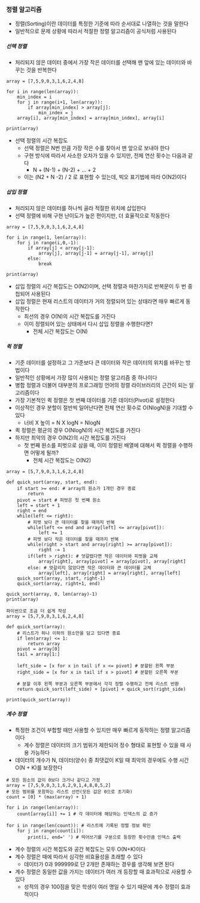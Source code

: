 ### 정렬 알고리즘

- 정렬(Sorting)이란 데이터를 특정한 기준에 따라 순서대로 나열하는 것을 말한다
- 일반적으로 문제 상황에 따라서 적절한 정렬 알고리즘이 공식처럼 사용된다

##### 선택 정렬
- 처리되지 않은 데이터 중에서 가장 작은 데이터를 선택해 맨 앞에 있는 데이터와 바꾸는 것을 반복한다
```
array = [7,5,9,0,3,1,6,2,4,8]

for i in range(len(array)):
    min_index = i
    for j in range(i+1, len(array)):
        if array[min_index] > array[j]:
            min_index = j
    array[i], array[min_index] = array[min_index], array[i]

print(array)
```
- 선택 정렬의 시간 복잡도
  - 선택 정렬은 N번 만큼 가장 작은 수를 찾아서 맨 앞으로 보내야 한다
  - 구현 방식에 따라서 사소한 오차가 있을 수 있지만, 전체 연산 횟수는 다음과 같다
    - N + (N-1) + (N-2) + ... + 2
  - 이는 (N2 + N -2) / 2 로 표현할 수 있는데, 빅오 표기법에 따라 O(N2)이다

##### 삽입 정렬
- 처리되지 않은 데이터를 하나씩 골라 적절한 위치에 삽입한다
- 선택 정렬에 비해 구현 난이도가 높은 편이지만, 더 효율적으로 작동한다
```
array = [7,5,9,0,3,1,6,2,4,8]

for i in range(1, len(array)):
    for j in range(i,0,-1):
        if array[j] < array[j-1]:
            array[j], array[j-1] = array[j-1], array[j]
        else:
            break

print(array)
```
- 삽입 정렬의 시간 복잡도는 O(N2)이며, 선택 정렬과 마찬가지로 반복문이 두 번 중첩되어 사용된다
- 삽입 정렬은 현재 리스트의 데이터가 거의 정렬되어 있는 상태라면 매우 빠르게 동작한다
  - 최선의 경우 O(N)의 시간 복잡도를 가진다
  - 이미 정렬되어 있는 상태에서 다시 삽입 정렬을 수행한다면?
    - 전체 시간 복잡도는 O(N)
  
##### 퀵 정렬
- 기준 데이터를 설정하고 그 가준보다 큰 데이터와 작은 데이터의 위치를 바꾸는 방법이다
- 일반적인 상황에서 가장 많이 사용되는 정렬 알고리즘 중 하나이다
- 병합 정렬과 더불어 대부분의 프로그래밍 언어의 정렬 라이브러리의 근간이 되는 알고리즘이다
- 가장 기본적인 퀵 정렬은 첫 번째 데이터를 기준 데이터(Pivot)로 설정한다
- 이상적인 경우 분할이 절반씩 일어난다면 전체 연산 횟수로 O(NlogN)을 기대할 수 있다
  - 너비 X 높이 = N X logN = NlogN
- 퀵 정렬은 평균의 경우 O(NlogN)의 시간 복잡도를 가진다
- 하지만 최악의 경우 O(N2)의 시간 복잡도를 가진다
  - 첫 번째 원소를 피벗으로 삼을 때, 이미 정렬된 배열에 대해서 퀵 정렬을 수행하면 어떻게 될까?
    - 전체 시간 복잡도는 O(N2)
```
array = [5,7,9,0,3,1,6,2,4,8]

def quick_sort(array, start, end):
    if start >= end: # array의 원소가 1개인 경우 종료
        return
    pivot = start # 피벗은 첫 번째 원소
    left = start + 1
    right = end
    while(left <= right):
        # 피벗 보다 큰 데이터를 찾을 때까지 반복
        while(left <= end and array[left] <= array[pivot]):
            left += 1
        # 피벗 보다 작은 데이터를 찾을 때까지 반복
        while(right > start and array[right] >= array[pivot]):
            right -= 1
        if(left > right): # 엇갈렸다면 작은 데이터와 피벗을 교체
            array[right], array[pivot] = array[pivot], array[right]
        else: # 엇갈리지 않았다면 작은 데이터와 큰 데이터를 교체
            array[left], array[right] = array[right], array[left]
    quick_sort(array, start, right-1)
    quick_sort(array, right+1, end)

quick_sort(array, 0, len(array)-1)
print(array)
```
```
파이썬으로 조금 더 쉽게 작성
array = [5,7,9,0,3,1,6,2,4,8]

def quick_sort(array):
    # 리스트가 하나 이하의 원소만을 담고 있다면 종료
    if len(array) <= 1:
        return array
    pivot = array[0]
    tail = array[1:]

    left_side = [x for x in tail if x <= pivot] # 분할된 왼쪽 부분
    right_side = [x for x in tail if x > pivot] # 분할된 오른쪽 부분

    # 분할 이후 왼쪽 부분과 오른쪽 부분에서 각각 정렬 수행하고 전체 리스트 반환
    return quick_sort(left_side) + [pivot] + quick_sort(right_side)

print(quick_sort(array))
```

##### 계수 정렬
- 특정한 조건이 부합할 때만 사용할 수 있지만 매우 빠르게 동작하는 정렬 알고리즘이다
  - 계수 정렬은 데이터의 크기 범위가 제한되어 정수 형태로 표현할 수 있을 때 사용 가능하다
- 데이터의 개수가 N, 데이터(양수) 중 최댓값이 K일 때 최악의 경우에도 수행 시간 O(N + K)를 보장한다 
```
# 모든 원소의 값이 0보다 크거나 같다고 가정
array = [7,5,9,0,3,1,6,2,9,1,4,8,0,5,2]
# 모든 범위를 포함하는 리스트 선언(모든 값은 0으로 초기화)
count = [0] * (max(array) + 1)

for i in range(len(array)):
    count[array[i]] += 1 # 각 데이터에 해당하는 인덱스의 값 증가

for i in range(len(count)): # 리스트에 기록된 정렬 정보 확인
    for j in range(count[i]):
        print(i, end=' ') # 띄어쓰기를 구분으로 등장한 횟수만큼 인덱스 출력
```
- 계수 정렬의 시간 복잡도와 공간 복잡도는 모두 O(N+K)이다
- 계수 정렬은 때에 따라서 심각한 비효율성을 초래할 수 있다
  - 데이터가 0과 999999로 단 2개만 존재하는 경우를 생각해 보면 된다
- 계수 정렬은 동일한 값을 가지는 데이터가 여러 개 등장할 때 효과적으로 사용할 수 있다
  - 성적의 경우 100점을 맞은 학생이 여러 명일 수 있기 때문에 계수 정렬이 효과적이다